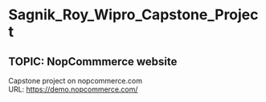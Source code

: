 # Sagnik_Roy_Wipro_Capstone_Project
## TOPIC: NopCommmerce website
Capstone project on nopcommerce.com  
URL: https://demo.nopcommerce.com/
